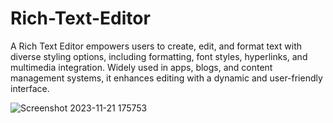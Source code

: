# Rich-Text-Editor
A Rich Text Editor empowers users to create, edit, and format text with diverse styling options, including formatting, font styles, hyperlinks, and multimedia integration. Widely used in apps, blogs, and content management systems, it enhances editing with a dynamic and user-friendly interface.

![Screenshot 2023-11-21 175753](https://github.com/AminEaabada/Rich-Text-Editor/assets/121450473/2f2eb03f-e51c-4402-b32f-1671d75dd3e2)
